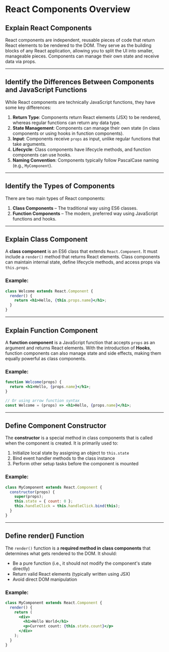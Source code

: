 
# React Components Overview

## Explain React Components

React components are independent, reusable pieces of code that return React elements to be rendered to the DOM. They serve as the building blocks of any React application, allowing you to split the UI into smaller, manageable pieces. Components can manage their own state and receive data via props.

---

## Identify the Differences Between Components and JavaScript Functions

While React components are technically JavaScript functions, they have some key differences:

1. **Return Type**: Components return React elements (JSX) to be rendered, whereas regular functions can return any data type.
2. **State Management**: Components can manage their own state (in class components or using hooks in function components).
3. **Input**: Components receive `props` as input, unlike regular functions that take arguments.
4. **Lifecycle**: Class components have lifecycle methods, and function components can use hooks.
5. **Naming Convention**: Components typically follow PascalCase naming (e.g., `MyComponent`).

---

## Identify the Types of Components

There are two main types of React components:

1. **Class Components** – The traditional way using ES6 classes.
2. **Function Components** – The modern, preferred way using JavaScript functions and hooks.

---

## Explain Class Component

A **class component** is an ES6 class that extends `React.Component`. It must include a `render()` method that returns React elements. Class components can maintain internal state, define lifecycle methods, and access props via `this.props`.

### Example:
```jsx
class Welcome extends React.Component {
  render() {
    return <h1>Hello, {this.props.name}</h1>;
  }
}
```

---

## Explain Function Component

A **function component** is a JavaScript function that accepts `props` as an argument and returns React elements. With the introduction of **Hooks**, function components can also manage state and side effects, making them equally powerful as class components.

### Example:
```jsx
function Welcome(props) {
  return <h1>Hello, {props.name}</h1>;
}

// Or using arrow function syntax
const Welcome = (props) => <h1>Hello, {props.name}</h1>;
```

---

## Define Component Constructor

The **constructor** is a special method in class components that is called when the component is created. It is primarily used to:

1. Initialize local state by assigning an object to `this.state`
2. Bind event handler methods to the class instance
3. Perform other setup tasks before the component is mounted

### Example:
```jsx
class MyComponent extends React.Component {
  constructor(props) {
    super(props);
    this.state = { count: 0 };
    this.handleClick = this.handleClick.bind(this);
  }
}
```

---

## Define render() Function

The `render()` function is a **required method in class components** that determines what gets rendered to the DOM. It should:

- Be a pure function (i.e., it should not modify the component's state directly)
- Return valid React elements (typically written using JSX)
- Avoid direct DOM manipulation

### Example:
```jsx
class MyComponent extends React.Component {
  render() {
    return (
      <div>
        <h1>Hello World</h1>
        <p>Current count: {this.state.count}</p>
      </div>
    );
  }
}
```
